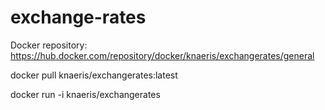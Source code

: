 # exchange-rates
Docker repository: https://hub.docker.com/repository/docker/knaeris/exchangerates/general

docker pull knaeris/exchangerates:latest

docker run -i knaeris/exchangerates
